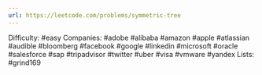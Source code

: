 ```yaml
---
url: https://leetcode.com/problems/symmetric-tree
---
```


Difficulty: #easy
Companies: #adobe #alibaba #amazon #apple #atlassian #audible #bloomberg #facebook #google #linkedin #microsoft #oracle #salesforce #sap #tripadvisor #twitter #uber #visa #vmware #yandex
Lists: #grind169